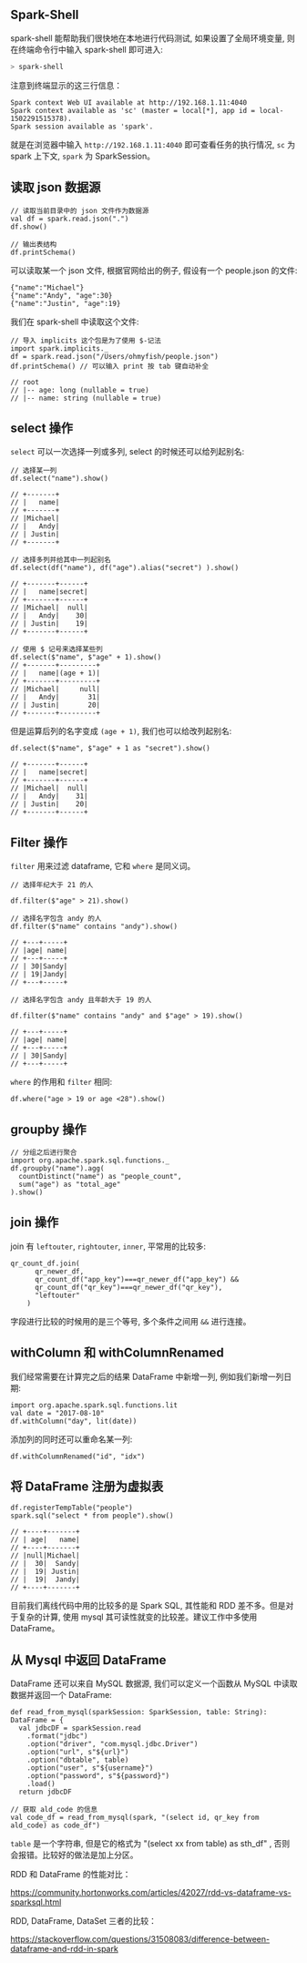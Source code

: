 ## Spark-Shell

spark-shell 能帮助我们很快地在本地进行代码测试, 如果设置了全局环境变量, 则在终端命令行中输入 spark-shell 即可进入:

```bash
> spark-shell
```

注意到终端显示的这三行信息：

```
Spark context Web UI available at http://192.168.1.11:4040
Spark context available as 'sc' (master = local[*], app id = local-1502291515378).
Spark session available as 'spark'.
```

就是在浏览器中输入  `http://192.168.1.11:4040` 即可查看任务的执行情况, `sc` 为 spark 上下文, `spark` 为 SparkSession。


## 读取 json 数据源

```
// 读取当前目录中的 json 文件作为数据源
val df = spark.read.json(".")
df.show()

// 输出表结构
df.printSchema()
```

可以读取某一个 json 文件, 根据官网给出的例子, 假设有一个 people.json 的文件:

```
{"name":"Michael"}
{"name":"Andy", "age":30}
{"name":"Justin", "age":19}
```

我们在 spark-shell 中读取这个文件:

```
// 导入 implicits 这个包是为了使用 $-记法
import spark.implicits._
df = spark.read.json("/Users/ohmyfish/people.json")
df.printSchema() // 可以输入 print 按 tab 键自动补全

// root
// |-- age: long (nullable = true)
// |-- name: string (nullable = true)

```

## select 操作

`select` 可以一次选择一列或多列, select 的时候还可以给列起别名:

```
// 选择某一列
df.select("name").show()

// +-------+
// |   name|
// +-------+
// |Michael|
// |   Andy|
// | Justin|
// +-------+

// 选择多列并给其中一列起别名
df.select(df("name"), df("age").alias("secret") ).show()

// +-------+------+
// |   name|secret|
// +-------+------+
// |Michael|  null|
// |   Andy|    30|
// | Justin|    19|
// +-------+------+
```

```
// 使用 $ 记号来选择某些列
df.select($"name", $"age" + 1).show()
// +-------+---------+
// |   name|(age + 1)|
// +-------+---------+
// |Michael|     null|
// |   Andy|       31|
// | Justin|       20|
// +-------+---------+
```

但是运算后列的名字变成 `(age + 1)`, 我们也可以给改列起别名:

```
df.select($"name", $"age" + 1 as "secret").show()

// +-------+------+
// |   name|secret|
// +-------+------+
// |Michael|  null|
// |   Andy|    31|
// | Justin|    20|
// +-------+------+
```

## Filter 操作

`filter` 用来过滤 dataframe, 它和 `where` 是同义词。
```
// 选择年纪大于 21 的人

df.filter($"age" > 21).show()

// 选择名字包含 andy 的人
df.filter($"name" contains "andy").show()

// +---+-----+
// |age| name|
// +---+-----+
// | 30|Sandy|
// | 19|Jandy|
// +---+-----+

// 选择名字包含 andy 且年龄大于 19 的人

df.filter($"name" contains "andy" and $"age" > 19).show()

// +---+-----+
// |age| name|
// +---+-----+
// | 30|Sandy|
// +---+-----+
```

`where` 的作用和 `filter` 相同:

```
df.where("age > 19 or age <28").show()
```

## groupby 操作

```
// 分组之后进行聚合
import org.apache.spark.sql.functions._
df.groupby("name").agg(
  countDistinct("name") as "people_count",
  sum("age") as "total_age"
).show()
```

##  join 操作

join 有 `leftouter`, `rightouter`, `inner`, 平常用的比较多:

```
qr_count_df.join(
      qr_newer_df,
      qr_count_df("app_key")===qr_newer_df("app_key") &&
      qr_count_df("qr_key")===qr_newer_df("qr_key"),
      "leftouter"
    )
```

字段进行比较的时候用的是三个等号, 多个条件之间用 `&&` 进行连接。

## withColumn 和  withColumnRenamed

我们经常需要在计算完之后的结果 DataFrame 中新增一列, 例如我们新增一列日期:

```
import org.apache.spark.sql.functions.lit
val date = "2017-08-10"
df.withColumn("day", lit(date))
```

添加列的同时还可以重命名某一列:

```
df.withColumnRenamed("id", "idx")
```

## 将 DataFrame 注册为虚拟表

```
df.registerTempTable("people")
spark.sql("select * from people").show()

// +----+-------+
// | age|   name|
// +----+-------+
// |null|Michael|
// |  30|  Sandy|
// |  19| Justin|
// |  19|  Jandy|
// +----+-------+
```

目前我们离线代码中用的比较多的是 Spark SQL, 其性能和 RDD 差不多。但是对于复杂的计算, 使用 mysql 其可读性就变的比较差。建议工作中多使用 DataFrame。

## 从 Mysql 中返回 DataFrame

DataFrame 还可以来自 MySQL 数据源, 我们可以定义一个函数从 MySQL 中读取数据并返回一个 DataFrame:

```
def read_from_mysql(sparkSession: SparkSession, table: String): DataFrame = {
  val jdbcDF = sparkSession.read
    .format("jdbc")
    .option("driver", "com.mysql.jdbc.Driver")
    .option("url", s"${url}")
    .option("dbtable", table)
    .option("user", s"${username}")
    .option("password", s"${password}")
    .load()
  return jdbcDF

// 获取 ald_code 的信息
val code_df = read_from_mysql(spark, "(select id, qr_key from ald_code) as code_df")
```

`table` 是一个字符串, 但是它的格式为 "(select xx from table) as sth_df" , 否则会报错。比较好的做法是加上分区。

RDD 和 DataFrame 的性能对比：

https://community.hortonworks.com/articles/42027/rdd-vs-dataframe-vs-sparksql.html

RDD, DataFrame, DataSet 三者的比较：

https://stackoverflow.com/questions/31508083/difference-between-dataframe-and-rdd-in-spark

